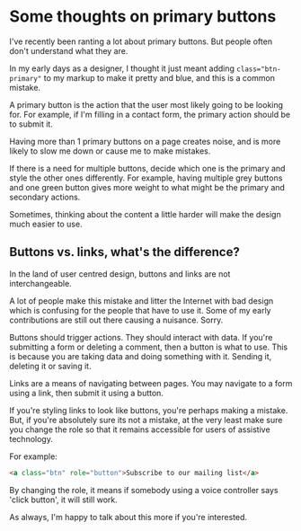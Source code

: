 # Some thoughts on primary buttons

I've recently been ranting a lot about primary buttons. But people often don't understand what they are.

In my early days as a designer, I thought it just meant adding `class="btn-primary"` to my markup to make it pretty and blue, and this is a common mistake.

A primary button is the action that the user most likely going to be looking for. For example, if I'm filling in a contact form, the primary action should be to submit it.

Having more than 1 primary buttons on a page creates noise, and is more likely to slow me down or cause me to make mistakes.

If there is a need for multiple buttons, decide which one is the primary and style the other ones differently. For example, having multiple grey buttons and one green button gives more weight to what might be the primary and secondary actions.

Sometimes, thinking about the content a little harder will make the design much easier to use.

## Buttons vs. links, what's the difference?

In the land of user centred design, buttons and links are not interchangeable. 

A lot of people make this mistake and litter the Internet with bad design which is confusing for the people that have to use it. Some of my early contributions are still out there causing a nuisance. Sorry.

Buttons should trigger actions. They should interact with data. If you're submitting a form or deleting a comment, then a button is what to use. This is because you are taking data and doing something with it. Sending it, deleting it or saving it.

Links are a means of navigating between pages. You may navigate to a form using a link, then submit it using a button.

If you're styling links to look like buttons, you're perhaps making a mistake. But, if you're absolutely sure its not a mistake, at the very least make sure you change the role so that it remains accessible for users of assistive technology.

For example:

``` html
<a class="btn" role="button">Subscribe to our mailing list</a>
``` 

By changing the role, it means if somebody using a voice controller says 'click button', it will still work.

As always, I'm happy to talk about this more if you're interested.